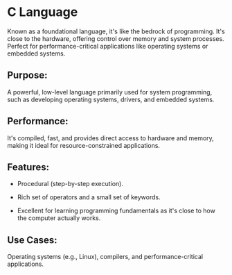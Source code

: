 # C Language

Known as a foundational language, it's like the bedrock of programming. It's close to the hardware, offering control over memory and system processes. Perfect for performance-critical applications like operating systems or embedded systems.

## Purpose: 
A powerful, low-level language primarily used for system programming, such as developing operating systems, drivers, and embedded systems.

## Performance: 
It's compiled, fast, and provides direct access to hardware and memory, making it ideal for resource-constrained applications.

## Features:

- Procedural (step-by-step execution).

- Rich set of operators and a small set of keywords.

- Excellent for learning programming fundamentals as it's close to how the computer actually works.

## Use Cases: 
Operating systems (e.g., Linux), compilers, and performance-critical applications.
